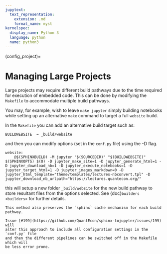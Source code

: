 ```yaml
---
jupytext:
  text_representation:
    extension: .md
    format_name: myst
kernelspec:
  display_name: Python 3
  language: python
  name: python3
---
```


(config_project)=
# Managing Large Projects

Large projects may require different build pathways due to the time required
for execution of embedded code. This can be done by modifying the `Makefile`
to accommodate multiple build pathways.

You may, for example, wish to leave `make jupyter` simply building notebooks
while setting up an alternative `make` command to target a full `website`
build.

In the `Makefile` you can add an alternative build target such as:

```{code-block} bash
BUILDWEBSITE  = _build/website
```

and then you can modify options (set in the `conf.py` file) using the -D flag.

```{code-block} bash
website:
    @$(SPHINXBUILD) -M jupyter "$(SOURCEDIR)" "$(BUILDWEBSITE)" $(SPHINXOPTS) $(O) -D jupyter_make_site=1 -D jupyter_generate_html=1 -D jupyter_download_nb=1 -D jupyter_execute_notebooks=1 -D jupyter_target_html=1 -D jupyter_images_markdown=0 -D jupyter_html_template="theme/templates/lectures-nbconvert.tpl" -D jupyter_download_nb_urlpath="https://lectures.quantecon.org/"
```

this will setup a new folder `_build/website` for the new build pathway to
store resultant files from the options selected. See {doc}`builders <builders>` for further details.

```{note}
This method also preserves the `sphinx` cache mechanism for each build pathway.
```

```{warning}
Issue [#199](https://github.com/QuantEcon/sphinx-tojupyter/issues/199) will
alter this approach to include all configuration settings in the `conf.py` file
and then the different pipelines can be switched off in the Makefile which will
be less error prone.
```

